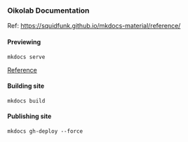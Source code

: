 ### Oikolab Documentation 

Ref: https://squidfunk.github.io/mkdocs-material/reference/

#### Previewing

`mkdocs serve`

[Reference](https://squidfunk.github.io/mkdocs-material/creating-your-site/#previewing-as-you-write)

#### Building site

`mkdocs build`


#### Publishing site

`mkdocs gh-deploy --force`